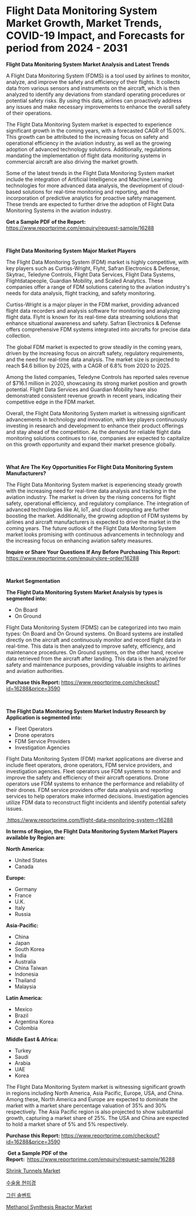 <p><h1>Flight Data Monitoring System Market Growth, Market Trends, COVID-19 Impact, and Forecasts for period from 2024 - 2031</h1></p><p><strong>Flight Data Monitoring System Market Analysis and Latest Trends</strong></p>
<p><p>A Flight Data Monitoring System (FDMS) is a tool used by airlines to monitor, analyze, and improve the safety and efficiency of their flights. It collects data from various sensors and instruments on the aircraft, which is then analyzed to identify any deviations from standard operating procedures or potential safety risks. By using this data, airlines can proactively address any issues and make necessary improvements to enhance the overall safety of their operations.</p><p>The Flight Data Monitoring System market is expected to experience significant growth in the coming years, with a forecasted CAGR of 15.00%. This growth can be attributed to the increasing focus on safety and operational efficiency in the aviation industry, as well as the growing adoption of advanced technology solutions. Additionally, regulations mandating the implementation of flight data monitoring systems in commercial aircraft are also driving the market growth.</p><p>Some of the latest trends in the Flight Data Monitoring System market include the integration of Artificial Intelligence and Machine Learning technologies for more advanced data analysis, the development of cloud-based solutions for real-time monitoring and reporting, and the incorporation of predictive analytics for proactive safety management. These trends are expected to further drive the adoption of Flight Data Monitoring Systems in the aviation industry.</p></p>
<p><strong>Get a Sample PDF of the Report:&nbsp;</strong> <a href="https://www.reportprime.com/enquiry/request-sample/16288">https://www.reportprime.com/enquiry/request-sample/16288</a></p>
<p>&nbsp;</p>
<p><strong>Flight Data Monitoring System Major Market Players</strong></p>
<p><p>The Flight Data Monitoring System (FDM) market is highly competitive, with key players such as Curtiss-Wright, Flyht, Safran Electronics & Defense, Skytrac, Teledyne Controls, Flight Data Services, Flight Data Systems, Flightdatapeople, Guardian Mobility, and Scaled Analytics. These companies offer a range of FDM solutions catering to the aviation industry's needs for data analysis, flight tracking, and safety monitoring.</p><p>Curtiss-Wright is a major player in the FDM market, providing advanced flight data recorders and analysis software for monitoring and analyzing flight data. Flyht is known for its real-time data streaming solutions that enhance situational awareness and safety. Safran Electronics & Defense offers comprehensive FDM systems integrated into aircrafts for precise data collection.</p><p>The global FDM market is expected to grow steadily in the coming years, driven by the increasing focus on aircraft safety, regulatory requirements, and the need for real-time data analysis. The market size is projected to reach $4.6 billion by 2025, with a CAGR of 6.8% from 2020 to 2025.</p><p>Among the listed companies, Teledyne Controls has reported sales revenue of $716.1 million in 2020, showcasing its strong market position and growth potential. Flight Data Services and Guardian Mobility have also demonstrated consistent revenue growth in recent years, indicating their competitive edge in the FDM market.</p><p>Overall, the Flight Data Monitoring System market is witnessing significant advancements in technology and innovation, with key players continuously investing in research and development to enhance their product offerings and stay ahead of the competition. As the demand for reliable flight data monitoring solutions continues to rise, companies are expected to capitalize on this growth opportunity and expand their market presence globally.</p></p>
<p>&nbsp;</p>
<p><strong>What Are The Key Opportunities For Flight Data Monitoring System Manufacturers?</strong></p>
<p><p>The Flight Data Monitoring System market is experiencing steady growth with the increasing need for real-time data analysis and tracking in the aviation industry. The market is driven by the rising concerns for flight safety, operational efficiency, and regulatory compliance. The integration of advanced technologies like AI, IoT, and cloud computing are further boosting the market. Additionally, the growing adoption of FDM systems by airlines and aircraft manufacturers is expected to drive the market in the coming years. The future outlook of the Flight Data Monitoring System market looks promising with continuous advancements in technology and the increasing focus on enhancing aviation safety measures.</p></p>
<p><strong>Inquire or Share Your Questions If Any Before Purchasing This Report:</strong> <a href="https://www.reportprime.com/enquiry/pre-order/16288">https://www.reportprime.com/enquiry/pre-order/16288</a></p>
<p>&nbsp;</p>
<p><strong>Market Segmentation</strong></p>
<p><strong>The Flight Data Monitoring System Market Analysis by types is segmented into:</strong></p>
<p><ul><li>On Board</li><li>On Ground</li></ul></p>
<p><p>Flight Data Monitoring System (FDMS) can be categorized into two main types: On Board and On Ground systems. On Board systems are installed directly on the aircraft and continuously monitor and record flight data in real-time. This data is then analyzed to improve safety, efficiency, and maintenance procedures. On Ground systems, on the other hand, receive data retrieved from the aircraft after landing. This data is then analyzed for safety and maintenance purposes, providing valuable insights to airlines and aviation authorities.</p></p>
<p><strong>Purchase this Report:&nbsp;</strong><a href="https://www.reportprime.com/checkout?id=16288&price=3590">https://www.reportprime.com/checkout?id=16288&price=3590</a></p>
<p>&nbsp;</p>
<p><strong>The Flight Data Monitoring System Market Industry Research by Application is segmented into:</strong></p>
<p><ul><li>Fleet Operators</li><li>Drone operators</li><li>FDM Service Providers</li><li>Investigation Agencies</li></ul></p>
<p><p>Flight Data Monitoring System (FDM) market applications are diverse and include fleet operators, drone operators, FDM service providers, and investigation agencies. Fleet operators use FDM systems to monitor and improve the safety and efficiency of their aircraft operations. Drone operators use FDM systems to enhance the performance and reliability of their drones. FDM service providers offer data analysis and reporting services to help operators make informed decisions. Investigation agencies utilize FDM data to reconstruct flight incidents and identify potential safety issues.</p></p>
<p><a href="https://www.reportprime.com/flight-data-monitoring-system-r16288">&nbsp;https://www.reportprime.com/flight-data-monitoring-system-r16288</a></p>
<p><strong>In terms of Region, the Flight Data Monitoring System Market Players available by Region are:</strong></p>
<p>
    <p> <strong> North America: </strong>
        <ul>
            <li>United States</li>
            <li>Canada</li>
        </ul>
        </p> 
    <p> <strong> Europe: </strong>
        <ul>
            <li>Germany</li>
            <li>France</li>
            <li>U.K.</li>
            <li>Italy</li>
            <li>Russia</li>
        </ul>
        </p> 
    <p> <strong> Asia-Pacific: </strong>
        <ul>
            <li>China</li>
            <li>Japan</li>
            <li>South Korea</li>
            <li>India</li>
            <li>Australia</li>
            <li>China Taiwan</li>
            <li>Indonesia</li>
            <li>Thailand</li>
            <li>Malaysia</li>
        </ul>
        </p> 
    <p> <strong> Latin America: </strong>
        <ul>
            <li>Mexico</li>
            <li>Brazil</li>
            <li>Argentina Korea</li>
            <li>Colombia</li>
        </ul>
        </p> 
    <p> <strong> Middle East & Africa: </strong>
        <ul>
            <li>Turkey</li>
            <li>Saudi</li>
            <li>Arabia</li>
            <li>UAE</li>
            <li>Korea</li>
        </ul>
    </p>
    </p>
<p><p>The Flight Data Monitoring System market is witnessing significant growth in regions including North America, Asia Pacific, Europe, USA, and China. Among these, North America and Europe are expected to dominate the market with a market share percentage valuation of 35% and 30% respectively. The Asia Pacific region is also projected to show substantial growth, capturing a market share of 25%. The USA and China are expected to hold a market share of 5% and 5% respectively.</p></p>
<p><strong>Purchase this Report: </strong><a href="https://www.reportprime.com/checkout?id=16288&price=3590">https://www.reportprime.com/checkout?id=16288&price=3590</a></p>
<p>&nbsp;<strong>Get a Sample PDF of the Report:&nbsp;&nbsp;</strong><a href="https://www.reportprime.com/enquiry/request-sample/16288">https://www.reportprime.com/enquiry/request-sample/16288</a></p>
<p><strong></strong></p>
<p><p><a href="https://www.linkedin.com/pulse/shrink-tunnels-market-size-trends-complete-industry-3sjmc?trackingId=BZ68jdar%2FVSyQyj6y%2Bs6QA%3D%3D">Shrink Tunnels Market</a></p><p><a href="https://medium.com/@edaunhshhs/%EC%88%98%EC%88%A0%EC%9A%A9-%ED%98%84%EB%AF%B8%EA%B2%BD-%EC%8B%9C%EC%9E%A5-%EB%B6%84%EC%84%9D-%EA%B8%80%EB%A1%9C%EB%B2%8C-%EC%82%B0%EC%97%85-%EC%A0%84%EB%A7%9D-%EB%B0%8F-%EC%98%88%EC%B8%A1-2024%EB%85%84%EB%B6%80%ED%84%B0-2031%EB%85%84-41dfb6177ca0">수술용 현미경</a></p><p><a href="https://medium.com/@hulk678678/%EB%85%B9%EC%83%89-%EC%9A%A9%EB%A7%A4-%EC%8B%9C%EC%9E%A5-%EC%84%B1%EA%B3%B5%EC%A0%81%EC%9D%B8-%EB%B9%84%EC%A6%88%EB%8B%88%EC%8A%A4-%EC%A0%84%EB%9E%B5%EC%9D%98-%EC%97%B4%EC%87%A0-2031%EB%85%84%EA%B9%8C%EC%A7%80-%EC%98%88%EC%B8%A1-d046e6af8d7f">그린 솔벤트</a></p><p><a href="https://www.linkedin.com/pulse/methanol-synthesis-reactor-market-analysis-sze-forecasted-phb1c?trackingId=wxBoDylON1ad5A0svg63XQ%3D%3D">Methanol Synthesis Reactor Market</a></p></p>